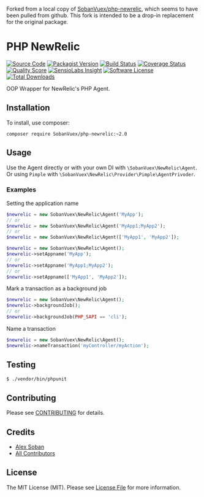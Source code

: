 Forked from a local copy of [SobanVuex/php-newrelic](https://github.com/SobanVuex/php-newrelic), which seems to have been pulled from github. This fork is intended to be a drop-in replacement for the original package.

# PHP NewRelic

[![Source Code](http://img.shields.io/badge/source-SobanVuex/php--newrelic-blue.svg?style=flat-square)](https://github.com/SobanVuex/php-newrelic)
[![Packagist Version](https://img.shields.io/packagist/v/SobanVuex/php-newrelic.svg?style=flat-square)](https://packagist.org/packages/SobanVuex/php-newrelic)
[![Build Status](https://img.shields.io/travis/SobanVuex/php-newrelic/master.svg?style=flat-square)](https://travis-ci.org/SobanVuex/php-newrelic)
[![Coverage Status](https://img.shields.io/scrutinizer/coverage/g/SobanVuex/php-newrelic.svg?style=flat-square)](https://scrutinizer-ci.com/g/SobanVuex/php-newrelic/code-structure)
[![Quality Score](https://img.shields.io/scrutinizer/g/SobanVuex/php-newrelic.svg?style=flat-square)](https://scrutinizer-ci.com/g/SobanVuex/php-newrelic)
[![SensioLabs Insight](https://img.shields.io/sensiolabs/i/4c21f796-a06e-412c-84e9-e4a415b9ed22.svg?style=flat-square)](https://insight.sensiolabs.com/projects/4c21f796-a06e-412c-84e9-e4a415b9ed22)
[![Software License](https://img.shields.io/badge/license-MIT-brightgreen.svg?style=flat-square)](LICENSE)
[![Total Downloads](https://img.shields.io/packagist/dt/SobanVuex/php-newrelic.svg?style=flat-square)](https://packagist.org/packages/SobanVuex/php-newrelic)

OOP Wrapper for NewRelic's PHP Agent.

## Installation

To install, use composer:

```
composer require SobanVuex/php-newrelic:~2.0
```

## Usage

Use the Agent directly or with your own DI with `\SobanVuex\NewRelic\Agent`.
Or using `Pimple` with `\SobanVuex\NewRelic\Provider\Pimple\AgentPrivoder`.

### Examples

Setting the application name

```php
$newrelic = new SobanVuex\NewRelic\Agent('MyApp');
// or
$newrelic = new SobanVuex\NewRelic\Agent('MyApp1;MyApp2');
// or
$newrelic = new SobanVuex\NewRelic\Agent(['MyApp1', 'MyApp2']);
```
```php
$newrelic = new SobanVuex\NewRelic\Agent();
$newrelic->setAppname('MyApp');
// or
$newrelic->setAppname('MyApp1;MyApp2');
// or
$newrelic->setAppname(['MyApp1', 'MyApp2']);
```

Mark a transaction as a background job

```php
$newrelic = new SobanVuex\NewRelic\Agent();
$newrelic->backgroundJob();
// or
$newrelic->backgroundJob(PHP_SAPI == 'cli');
```

Name a transaction

```php
$newrelic = new SobanVuex\NewRelic\Agent();
$newrelic->nameTransaction('myController/myAction');
```

## Testing

``` bash
$ ./vendor/bin/phpunit
```

## Contributing

Please see [CONTRIBUTING](https://github.com/SobanVuex/php-newrelic/blob/master/CONTRIBUTING.md) for details.

## Credits

- [Alex Soban](https://github.com/SobanVuex)
- [All Contributors](https://github.com/SobanVuex/php-newrelic/contributors)

## License

The MIT License (MIT). Please see [License File](https://github.com/SobanVuex/php-newrelic/blob/master/LICENSE) for more information.
